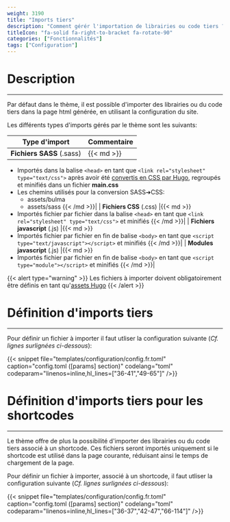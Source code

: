 ```yaml
---
weight: 3190
title: "Imports tiers"
description: "Comment gérér l'importation de librairies ou code tiers ?"
titleIcon: "fa-solid fa-right-to-bracket fa-rotate-90"
categories: ["Fonctionnalités"]
tags: ["Configuration"]
---
```


# Description
---

Par défaut dans le thème, il est possible d'importer des librairies ou du code tiers dans la page html générée, en utilisant la configuration du site.

Les différents types d'imports gérés par le thème sont les suivants:

| Type d'import | Commentaire |
| ------------- | ----------- |
| **Fichiers SASS** (.sass) |{{< md >}}
* Importés dans la balise `<head>` en tant que `<link rel="stylesheet" type="text/css">` après avoir été [convertis en CSS par Hugo](https://gohugo.io/hugo-pipes/scss-sass/), regroupés et minifiés dans un fichier **main.css**
* Les chemins utilisés pour la conversion SASS➔CSS:
    * assets/bulma
    * assets/sass
{{< /md >}}|
| **Fichiers CSS** (.css) |{{< md >}}
* Importés fichier par fichier dans la balise `<head>` en tant que `<link rel="stylesheet" type="text/css">` et minifiés
{{< /md >}}|
| **Fichiers javascript** (.js) |{{< md >}}
* Importés fichier par fichier en fin de balise `<body>` en tant que `<script type="text/javascript"></script>` et minifiés
{{< /md >}}|
| **Modules javascript** (.js) |{{< md >}}
* Importés fichier par fichier en fin de balise `<body>` en tant que `<script type="module"></script>` et minifiés
{{< /md >}}|

{{< alert type="warning" >}}
Les fichiers à importer doivent obligatoirement être définis en tant qu'[assets Hugo](https://gohugo.io/hugo-pipes/introduction/#asset-directory)
{{< /alert >}}

# Définition d'imports tiers
---

Pour définir un fichier à importer il faut utliser la configuration suivante (*Cf. lignes surlignées ci-dessous*):

{{< snippet
    file="templates/configuration/config.fr.toml"
    caption="config.toml ([params] section)"
    codelang="toml"
    codeparam="linenos=inline,hl_lines=[\"36-41\",\"49-65\"]"
/>}}

# Définition d'imports tiers pour les shortcodes
---

Le thème offre de plus la possibilité d'importer des librairies ou du code tiers associé à un shortcode. Ces fichiers seront importés uniquement si le shortcode est utilisé dans la page courante, réduisant ainsi le temps de chargement de la page.

Pour définir un fichier à importer, associé à un shortcode, il faut utliser la configuration suivante (*Cf. lignes surlignées ci-dessous*):

{{< snippet
    file="templates/configuration/config.fr.toml"
    caption="config.toml ([params] section)"
    codelang="toml"
    codeparam="linenos=inline,hl_lines=[\"36-37\",\"42-47\",\"66-114\"]"
/>}}